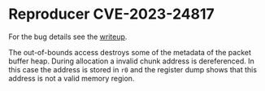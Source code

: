 # Reproducer CVE-2023-24817
For the bug details see the [writeup](../../../../../../../../bug-details/riot/CVE-2023-24817.md).

The out-of-bounds access destroys some of the metadata of the packet buffer heap.
During allocation a invalid chunk address is dereferenced.
In this case the address is stored in `r0` and the register dump shows that this address is not a valid memory region.
